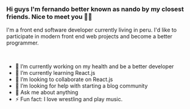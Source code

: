 ### Hi guys I'm fernando better known as nando by my closest friends. Nice to meet you 👍🏽 

I'm a front end software developer currently living in peru. I'd like to participate in modern front end web projects and 
become a better programmer.

<br />

- 🔭 I’m currently working on my health and be a better developer
- 🌱 I’m currently learning React.js
- 👯 I’m looking to collaborate on React.js 
- 🤔 I’m looking for help with starting a blog community 
- 💬 Ask me about anything 
- ⚡ Fun fact: I love wrestling and play music.

